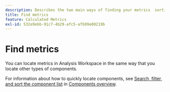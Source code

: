 ```yaml
---
description: Describes the two main ways of finding your metrics  sorting and filtering.
title: Find metrics
feature: Calculated Metrics
exl-id: 532e9ebb-91c7-4b29-afc5-afb99e00219b
---
```

# Find metrics

You can locate metrics in Analysis Workspace in the same way that you locate other types of components.

For information about how to quickly locate components, see [Search, filter, and sort the component list](https://experienceleague.adobe.com/docs/analytics/analyze/analysis-workspace/components/analysis-workspace-components.html?lang=en#search%2C-filter%2C-and-sort-the-component-list) in [Components overview](/help/analyze/analysis-workspace/components/analysis-workspace-components.md).
